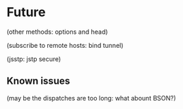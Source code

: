 Future
======

(other methods: options and head)

(subscribe to remote hosts: bind tunnel)

(jsstp: jstp secure)

Known issues
------------

(may be the dispatches are too long: what abount BSON?)

